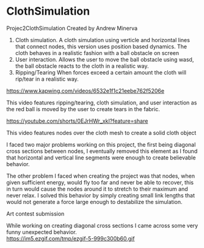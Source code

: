 # ClothSimulation
Projec2ClothSimulation
Created by Andrew Minerva

1. Cloth simulation.  A cloth simulation using verticle and horizontal lines that connect nodes, this version uses position based dynamics.  The cloth behaves in a realistic fashion with a ball obstacle on screen
2. User interaction.  Allows the user to move the ball obstacle using wasd, the ball obstacle reacts to the cloth in a realistic way.
3. Ripping/Tearing When forces exceed a certain amount the cloth will rip/tear in a realistic way.

https://www.kapwing.com/videos/6532e1f1c21eebe762f5206e

This video features ripping/tearing, cloth simulation, and user interaction as the red ball is moved by the user to create tears in the fabric.

https://youtube.com/shorts/0EJrHWr_xkI?feature=share

This video features nodes over the cloth mesh to create a solid cloth object


I faced two major problems working on this project, the first being diagonal cross sections between nodes,  I eventually removed this element as I found that horizontal and vertical line segments were enough to create believable behavior.

The other problem I faced when creating the project was that nodes, when given sufficient energy, would fly too far and never be able to recover, this in turn would cause the nodes around it to stretch to their maximum and never relax.  I solved this behavior by simply creating small link lengths that would not generate a force large enough to destabilize the simulation.

Art contest submission

While working on creating diagonal cross sections I came across some very funny unexpected behavior.  
https://im5.ezgif.com/tmp/ezgif-5-999c300b60.gif


